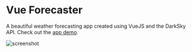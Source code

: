 # Vue Forecaster

A beautiful weather forecasting app created using VueJS and the DarkSky API.
Check out the [app demo](https://vue-forecaster.jarbun.now.sh/).

![screenshot](https://user-images.githubusercontent.com/23068820/65820160-56e44f00-e243-11e9-8e3b-72360c2c377a.png)
